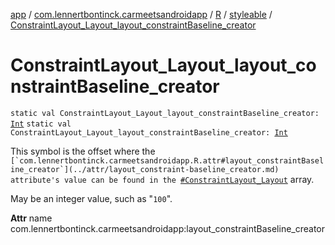 [app](../../../index.md) / [com.lennertbontinck.carmeetsandroidapp](../../index.md) / [R](../index.md) / [styleable](index.md) / [ConstraintLayout_Layout_layout_constraintBaseline_creator](./-constraint-layout_-layout_layout_constraint-baseline_creator.md)

# ConstraintLayout_Layout_layout_constraintBaseline_creator

`static val ConstraintLayout_Layout_layout_constraintBaseline_creator: `[`Int`](https://kotlinlang.org/api/latest/jvm/stdlib/kotlin/-int/index.html)
`static val ConstraintLayout_Layout_layout_constraintBaseline_creator: `[`Int`](https://kotlinlang.org/api/latest/jvm/stdlib/kotlin/-int/index.html)

This symbol is the offset where the ``[`com.lennertbontinck.carmeetsandroidapp.R.attr#layout_constraintBaseline_creator`](../attr/layout_constraint-baseline_creator.md) attribute's value can be found in the ``[`#ConstraintLayout_Layout`](-constraint-layout_-layout.md) array.

May be an integer value, such as "`100`".

**Attr**
name com.lennertbontinck.carmeetsandroidapp:layout_constraintBaseline_creator

